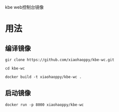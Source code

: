 ﻿kbe web控制台镜像

 
# 用法
## 编译镜像
```
gir clone https://github.com/xiaohaoppy/kbe-wc.git

cd kbe-wc

docker build -t xiaohaoppy/kbe-wc .
```

## 启动镜像 

```
docker run -p 8000 xiaohaoppy/kbe-wc
```
